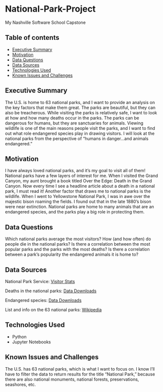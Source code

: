 # National-Park-Project
My Nashville Software School Capstone 

## Table of contents
* [Executive Summary](#executive-summary)
* [Motivation](#motivation)
* [Data Questions](#data-questions)
* [Data Sources](#data-sources)
* [Technologies Used](#technologies-used)
* [Known Issues and Challenges](#known-issues-and-challenges)

## Executive Summary
The U.S. is home to 63 national parks, and I want to provide an analysis on the key factors that make them great. The parks are beautiful, but they can also be treacherous. While visiting the parks is relatively safe, I want to look at how and how many deaths occur in the parks. The parks can be dangerous for humans, but they are sanctuaries for animals. Viewing wildlife is one of the main reasons people visit the parks, and I want to find out what role endangered species play in drawing visitors. I will look at the national parks from the perspective of “humans in danger…and animals endangered.” 

## Motivation
I have always loved national parks, and it’s my goal to visit all of them! National parks have a few layers of interest for me. When I visited the Grand Canyon, my aunt brought a book titled Over the Edge: Death in the Grand Canyon. Now every time I see a headline article about a death in a national park, I must read it! Another factor that draws me to national parks is the wildlife. When I went to Yellowstone National Park, I was in awe over the majestic bison roaming the fields. I found out that in the late 1880’s bison were near extinction. National parks are home to many animals that are an endangered species, and the parks play a big role in protecting them. 

## Data Questions
Which national parks average the most visitors? How (and how often) do people die in the national parks? Is there a correlation between the most popular parks and the parks with the most deaths? Is there a correlation between a park’s popularity the endangered animals it is home to?

## Data Sources
National Park Service: [Visitor Stats](https://irma.nps.gov/STATS/Reports/Home)

Deaths in the national parks: [Data Downloads](https://www.nps.gov/aboutus/foia/foia-frd.htm)

Endangered species: [Data Downloads](https://esa.npca.org/)

List and info on the 63 national parks: [Wikipedia](https://en.wikipedia.org/wiki/List_of_national_parks_of_the_United_States)

## Technologies Used
* Python
* Jupyter Notebooks

## Known Issues and Challenges
The U.S. has 63 national parks, which is what I want to focus on. I know I’ll have to filter the data to return results for the title “National Park,” because there are also national monuments, national forests, preservations, seashores, etc. 
